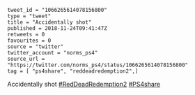 ```
tweet_id = "1066265614078156800"
type = "tweet"
title = "Accidentally shot"
published = 2018-11-24T09:41:47Z
retweets = 0
favourites = 0
source = "twitter"
twitter_account = "norms_ps4"
source_url = "https://twitter.com/norms_ps4/status/1066265614078156800"
tag = [ "ps4share", "reddeadredemption2",]
```

Accidentally shot [#RedDeadRedemption2](/tags/reddeadredemption2/) [#PS4share](/tags/ps4share/)

<p class='image'><img src='http://mnf.m17s.net/2018/11/24/Dswi7EbXgAM71Vw.jpg' alt=''></p>

